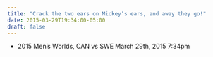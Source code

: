 ```yaml
---
title: "Crack the two ears on Mickey’s ears, and away they go!"
date: 2015-03-29T19:34:00-05:00
draft: false
---
```

- 2015 Men’s Worlds, CAN vs SWE March 29th, 2015 7:34pm